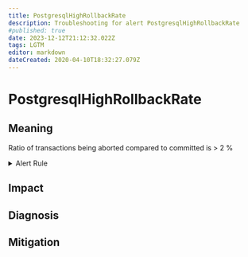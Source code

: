 ```yaml
---
title: PostgresqlHighRollbackRate
description: Troubleshooting for alert PostgresqlHighRollbackRate
#published: true
date: 2023-12-12T21:12:32.022Z
tags: LGTM
editor: markdown
dateCreated: 2020-04-10T18:32:27.079Z
---
```


# PostgresqlHighRollbackRate

## Meaning
[//]: # "Short paragraph that explains what the alert means"
Ratio of transactions being aborted compared to committed is > 2 %

<details>
  <summary>Alert Rule</summary>

  ```yaml
alert: PostgresqlHighRollbackRate
expr: sum by (namespace,datname) ((rate(pg_stat_database_xact_rollback{datname!~"template.*|postgres",datid!="0"}[3m])) / ((rate(pg_stat_database_xact_rollback{datname!~"template.*|postgres",datid!="0"}[3m])) + (rate(pg_stat_database_xact_commit{datname!~"template.*|postgres",datid!="0"}[3m])))) > 0.02
for: 0m
labels:
    severity: warning
annotations:
    summary: Postgresql high rollback rate (instance {{ $labels.instance }})
    description: |-
        Ratio of transactions being aborted compared to committed is > 2 %
          VALUE = {{ $value }}
          LABELS = {{ $labels }}
    runbook: http://wiki.ringsq.io/runbook/PostgresqlHighRollbackRate

  ```
</details>


## Impact
[//]: # "What could / will happen if the alert is not addressed"



## Diagnosis
[//]: # "Steps to take to identify the cause of the problem"



## Mitigation
[//]: # "The steps necessary to resolve the alert"
